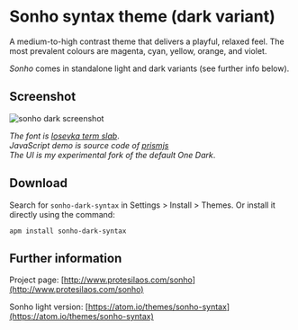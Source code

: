 # Sonho syntax theme (dark variant)

A medium-to-high contrast theme that delivers a playful, relaxed feel. The most prevalent colours are magenta, cyan, yellow, orange, and violet.

*Sonho* comes in standalone light and dark variants (see further info below).

## Screenshot

![sonho dark screenshot](https://raw.githubusercontent.com/protesilaos/prot16/master/sonho/img/sonho_dark_sample.png)

*The font is [Iosevka term slab](https://github.com/be5invis/Iosevka)*.  
*JavaScript demo is source code of [prismjs](http://prismjs.com/)*  
*The UI is my experimental fork of the default One Dark*.

## Download

Search for `sonho-dark-syntax` in Settings > Install > Themes. Or install it directly using the command:

```shell
apm install sonho-dark-syntax
```

## Further information

Project page: [http://www.protesilaos.com/sonho](http://www.protesilaos.com/sonho)

Sonho light version: [https://atom.io/themes/sonho-syntax](https://atom.io/themes/sonho-syntax)
